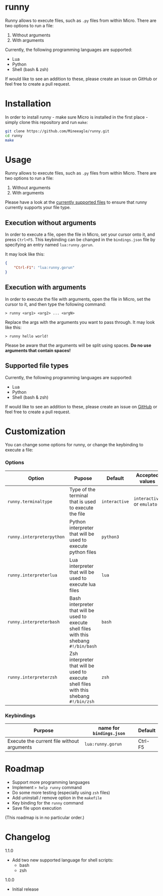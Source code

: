 # runny
Runny allows to execute files, such as `.py` files from within Micro. There are two options to run a file:

1. Without arguments
2. With arguments

Currently, the following programming languages are supported:

- Lua
- Python
- Shell (bash & zsh)

If would like to see an addition to these, please create an issue on GitHub or feel free to create a pull request.

# Installation

In order to install runny - make sure Micro is installed in the first place - simply clone this repository and run `make`:

```bash
git clone https://github.com/Mineeagle/runny.git
cd runny
make
```

# Usage

Runny allows to execute files, such as `.py` files from within Micro. There are two options to run a file:
1. Without arguments
2. With arguments

Please have a look at the [currently supported files](#supported-file-types) to ensure that runny currently supports your file type.

## Execution without arguments

In order to execute a file, open the file in Micro, set your cursor onto it, and press `Ctrl+F5`. This keybinding can be changed in the `bindings.json` file by specifying an entry named `lua:runny.gorun`.

It may look like this:

```json
{
    "Ctrl-F1": "lua:runny.gorun"
}
```

## Execution with arguments

In order to execute the file with arguments, open the file in Micro, set the cursor to it, and then type the following command:

```
> runny <arg1> <arg2> ... <argN>
```

Replace the args with the arguments you want to pass through. It may look like this:

```
> runny hello world!
```

Please be aware that the arguments will be split using spaces. **Do no use arguments that contain spaces!**

## Supported file types

Currently, the following programming languages are supported:

- Lua
- Python
- Shell (bash & zsh)

If would like to see an addition to these, please create an issue on [GitHub](https://github.com/Mineeagle/runny) or feel free to create a pull request.

# Customization

You can change some options for runny, or change the keybinding to execute a file:

### Options
| Option                    | Pupose                                                       | Default       | Accepted values             |
|---------------------------|--------------------------------------------------------------|---------------|-----------------------------|
| `runny.terminaltype`      | Type of the terminal that is used to execute the file        | `interactive` | `interactive` or `emulator` |
| `runny.interpreterpython` | Python interpreter that will be used to execute python files | `python3`     |                             |
| `runny.interpreterlua`    | Lua interpreter that will be used to execute lua files       | `lua`         |                             |
| `runny.interpreterbash`   | Bash interpreter that will be used to execute shell files with this shebang `#!/bin/bash` | `bash`     |                             |
| `runny.interpreterzsh`    | Zsh interpreter that will be used to execute shell files with this shebang `#!/bin/zsh`       | `zsh`         |                             |

### Keybindings
| Purpose                                    | name for `bindings.json` | Default |
|--------------------------------------------|--------------------------|---------|
| Execute the current file without arguments | `lua:runny.gorun`         | Ctrl-F5 |

# Roadmap

- Support more programming languages
- Implement `> help runny` command
- Do some more testing (especially using `zsh` files)
- Add uninstall / remove option in the `makefile`
- Key binding for the `runny` command
- Save file upon execution

(This roadmap is in no particular order.)

# Changelog

1.1.0
- Add two new supported language for shell scripts:
    - bash
    - zsh

1.0.0
- Initial release
